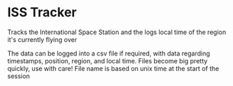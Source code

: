 # ISS Tracker
Tracks the International Space Station and the logs local time of the region it's currently flying over

The data can be logged into a csv file if required, with data regarding timestamps, position, region, and local time. Files become big pretty quickly, use with care! File name is based on unix time at the start of the session
